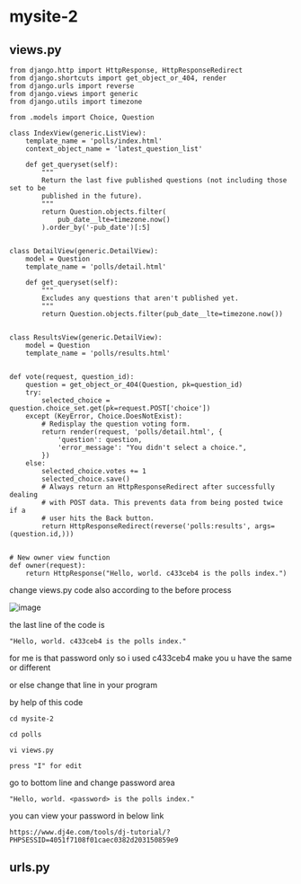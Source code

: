# mysite-2

## views.py

```
from django.http import HttpResponse, HttpResponseRedirect
from django.shortcuts import get_object_or_404, render
from django.urls import reverse
from django.views import generic
from django.utils import timezone

from .models import Choice, Question

class IndexView(generic.ListView):
    template_name = 'polls/index.html'
    context_object_name = 'latest_question_list'

    def get_queryset(self):
        """
        Return the last five published questions (not including those set to be
        published in the future).
        """
        return Question.objects.filter(
            pub_date__lte=timezone.now()
        ).order_by('-pub_date')[:5]


class DetailView(generic.DetailView):
    model = Question
    template_name = 'polls/detail.html'

    def get_queryset(self):
        """
        Excludes any questions that aren't published yet.
        """
        return Question.objects.filter(pub_date__lte=timezone.now())


class ResultsView(generic.DetailView):
    model = Question
    template_name = 'polls/results.html'


def vote(request, question_id):
    question = get_object_or_404(Question, pk=question_id)
    try:
        selected_choice = question.choice_set.get(pk=request.POST['choice'])
    except (KeyError, Choice.DoesNotExist):
        # Redisplay the question voting form.
        return render(request, 'polls/detail.html', {
            'question': question,
            'error_message': "You didn't select a choice.",
        })
    else:
        selected_choice.votes += 1
        selected_choice.save()
        # Always return an HttpResponseRedirect after successfully dealing
        # with POST data. This prevents data from being posted twice if a
        # user hits the Back button.
        return HttpResponseRedirect(reverse('polls:results', args=(question.id,)))


# New owner view function
def owner(request):
    return HttpResponse("Hello, world. c433ceb4 is the polls index.")
```

change views.py code also according to the before process

![image](https://github.com/user-attachments/assets/0e197298-8392-4960-89c9-b472b5586acb)

the last line of the code is 
```
"Hello, world. c433ceb4 is the polls index."
```
for me is that password only so i used c433ceb4 make you u have the same or different

or else change that line in your program

by help of this code

```
cd mysite-2
```

```
cd polls
```

```
vi views.py
```

```
press "I" for edit
```

go to bottom line and change password area

```
"Hello, world. <password> is the polls index."
```

you can view your password in below link

```
https://www.dj4e.com/tools/dj-tutorial/?PHPSESSID=4051f7108f01caec0382d203150859e9
```

## urls.py

```

```
